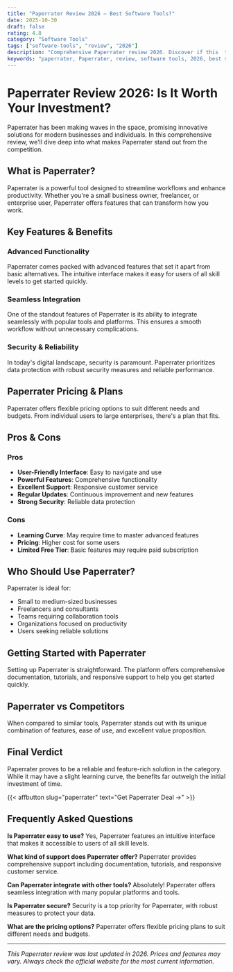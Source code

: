 ```yaml
---
title: "Paperrater Review 2026 – Best Software Tools?"
date: 2025-10-30
draft: false
rating: 4.8
category: "Software Tools"
tags: ["software-tools", "review", "2026"]
description: "Comprehensive Paperrater review 2026. Discover if this  tool is the best choice for your needs."
keywords: "paperrater, Paperrater, review, software tools, 2026, best software tools"
---
```


# Paperrater Review 2026: Is It Worth Your Investment?

Paperrater has been making waves in the  space, promising innovative solutions for modern businesses and individuals. In this comprehensive review, we'll dive deep into what makes Paperrater stand out from the competition.

## What is Paperrater?

Paperrater is a powerful  tool designed to streamline workflows and enhance productivity. Whether you're a small business owner, freelancer, or enterprise user, Paperrater offers features that can transform how you work.

## Key Features & Benefits

### Advanced Functionality
Paperrater comes packed with advanced features that set it apart from basic alternatives. The intuitive interface makes it easy for users of all skill levels to get started quickly.

### Seamless Integration
One of the standout features of Paperrater is its ability to integrate seamlessly with popular tools and platforms. This ensures a smooth workflow without unnecessary complications.

### Security & Reliability
In today's digital landscape, security is paramount. Paperrater prioritizes data protection with robust security measures and reliable performance.

## Paperrater Pricing & Plans

Paperrater offers flexible pricing options to suit different needs and budgets. From individual users to large enterprises, there's a plan that fits.

## Pros & Cons

### Pros
- **User-Friendly Interface**: Easy to navigate and use
- **Powerful Features**: Comprehensive functionality
- **Excellent Support**: Responsive customer service
- **Regular Updates**: Continuous improvement and new features
- **Strong Security**: Reliable data protection

### Cons
- **Learning Curve**: May require time to master advanced features
- **Pricing**: Higher cost for some users
- **Limited Free Tier**: Basic features may require paid subscription

## Who Should Use Paperrater?

Paperrater is ideal for:
- Small to medium-sized businesses
- Freelancers and consultants
- Teams requiring collaboration tools
- Organizations focused on productivity
- Users seeking reliable  solutions

## Getting Started with Paperrater

Setting up Paperrater is straightforward. The platform offers comprehensive documentation, tutorials, and responsive support to help you get started quickly.

## Paperrater vs Competitors

When compared to similar tools, Paperrater stands out with its unique combination of features, ease of use, and excellent value proposition.

## Final Verdict

Paperrater proves to be a reliable and feature-rich solution in the  category. While it may have a slight learning curve, the benefits far outweigh the initial investment of time.

{{< affbutton slug="paperrater" text="Get Paperrater Deal →" >}}

## Frequently Asked Questions

**Is Paperrater easy to use?**
Yes, Paperrater features an intuitive interface that makes it accessible to users of all skill levels.

**What kind of support does Paperrater offer?**
Paperrater provides comprehensive support including documentation, tutorials, and responsive customer service.

**Can Paperrater integrate with other tools?**
Absolutely! Paperrater offers seamless integration with many popular platforms and tools.

**Is Paperrater secure?**
Security is a top priority for Paperrater, with robust measures to protect your data.

**What are the pricing options?**
Paperrater offers flexible pricing plans to suit different needs and budgets.

---

*This Paperrater review was last updated in 2026. Prices and features may vary. Always check the official website for the most current information.*
